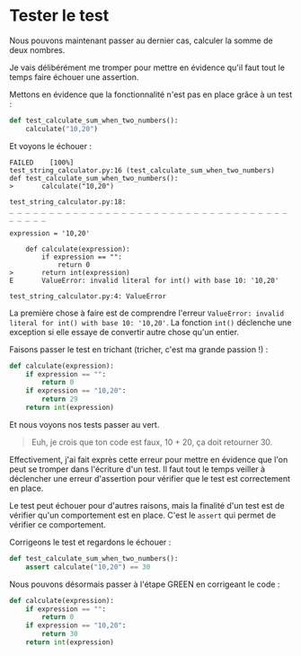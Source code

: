 # Tester le test

Nous pouvons maintenant passer au dernier cas, calculer la somme de deux nombres.

Je vais délibérément me tromper pour mettre en évidence qu'il faut tout le temps faire échouer une assertion. 


Mettons en évidence que la fonctionnalité n'est pas en place grâce à un test :
```python
def test_calculate_sum_when_two_numbers():  
    calculate("10,20")
```

Et voyons le échouer :
```
FAILED    [100%]
test_string_calculator.py:16 (test_calculate_sum_when_two_numbers)
def test_calculate_sum_when_two_numbers():
>       calculate("10,20")

test_string_calculator.py:18: 
_ _ _ _ _ _ _ _ _ _ _ _ _ _ _ _ _ _ _ _ _ _ _ _ _ _ _ _ _ _ _ _ _ _ _ _ _ _ _ _

expression = '10,20'

    def calculate(expression):
        if expression == "":
            return 0
>       return int(expression)
E       ValueError: invalid literal for int() with base 10: '10,20'

test_string_calculator.py:4: ValueError
```

La première chose à faire est de comprendre l'erreur `ValueError: invalid literal for int() with base 10: '10,20'`. La fonction `int()` déclenche une exception si elle essaye de convertir autre chose qu'un entier. 

Faisons passer le test en trichant (tricher, c'est ma grande passion !) :
```python
def calculate(expression):  
    if expression == "":  
        return 0  
    if expression == "10,20":  
        return 29  
    return int(expression)
```

Et nous voyons nos tests passer au vert. 

> Euh, je crois que ton code est faux, 10 + 20, ça doit retourner 30.

Effectivement, j'ai fait exprès cette erreur pour mettre en évidence que l'on peut se tromper dans l'écriture d'un test. Il faut tout le temps veiller à déclencher une erreur d'assertion pour vérifier que le test est correctement en place.

Le test peut échouer pour d'autres raisons, mais la finalité d'un test est de vérifier qu'un comportement est en place. C'est le `assert` qui permet de vérifier ce comportement.

Corrigeons le test et regardons le échouer :
```python
def test_calculate_sum_when_two_numbers():  
    assert calculate("10,20") == 30
```

Nous pouvons désormais passer à l'étape GREEN en corrigeant le code :
```python
def calculate(expression):  
    if expression == "":  
        return 0  
    if expression == "10,20":  
        return 30  
    return int(expression)
```
